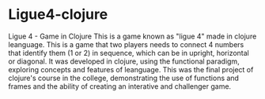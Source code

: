 # Ligue4-clojure
Ligue 4 - Game in Clojure
This is a game known as "ligue 4" made in clojure leanguage. 
This is a game that two players needs to connect 4 numbers that identify them (1 or 2) in sequence, which can be in upright, horizontal or diagonal. It was developed in clojure, using the functional paradigm, exploring concepts and features of leanguage.
This was the final project of clojure's course in the college, demonstrating the use of functions and frames and the ability of creating an interative and challenger game.
